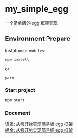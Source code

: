 # my_simple_egg
一个简单版的 egg 框架实现

## Environment Prepare

Install `node_modules`:

```bash
npm install
```

or

```bash
yarn
```

### Start project

```bash
npm start
```

### Document
[语雀: 从零开始实现简易版 egg 框架](https://www.yuque.com/moozi/umgbyh/vi2srz "从零开始实现简易版 egg 框架")
<br>
[掘金: 从零开始实现简易版 egg 框架](https://juejin.im/post/6884480841863888904 "https://juejin.im/post/6884480841863888904")
